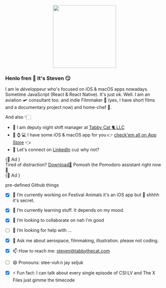 
<div align="center">
	<img src="https://imgur.com/XTV5t6I.jpg" width="200" height="200" />
</div>


### Henlo fren 👋 It's Steven 😏

I am le <i>développeur</i> who's focused on iOS & macOS apps nowadays. Sometime JavaScript (React & React Native). It's just ok. Well. I am an aviation 🛩 consultant too. and indie Filmmaker 🎥 (yes, I have short films and a documentary project now) and home-chef 🔪. 

And also 👇🏻

- 💼 I am deputy night shift manager at [Tabby Cat 🐈,LLC](https://tabbythecat.com)
- 📱 ⌚️ 💻 I have some iOS & macOS app for you 👉 [check'em all on App Store](https://apps.apple.com/us/developer/selcuk-dolapci/id1509031121) 👈 
- 🤔 Let's connect on [LinkedIn](https://www.linkedin.com/in/stevenselcuk/) cuz why not?



{🍅 Ad } <br>
Tired of distraction? [Download🚀](https://apps.apple.com/us/app/pomosh/id1515791898) Pomosh the Pomodoro assistant right now 🙌  <br>
{🍅 Ad }



pre-defined Github things

- [X] 🔭 I’m currently working on Festival Animals it's an iOS app but 🤫 shhhh it's secret. 
- [X] 🌱 I’m currently learning stuff. It depends on my mood. 
- [X] 👯 I’m looking to collaborate on nah I'm good
- [ ] 🤔 I’m looking for help with ...
- [X] 💬 Ask me about aerospace, filmmaking, illustration. please not coding.
- [X] 📫 How to reach me: steven@tabbythecat.com
- [ ] 😄 Pronouns: stee-vuh n jay seljuk
- [X] ⚡ Fun fact: I can talk about every single episode of CSI:LV and The X Files just gimme the timecode


